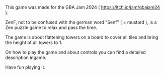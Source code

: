 This game was made for the GBA Jam 2024 ( https://itch.io/jam/gbajam24 ).

ZenF, not to be confused with the german word "Senf" ( = mustard ),
is a Zen puzzle game to relax and pass the time.

The game is about flattening towers on a board to cover all tiles
and bring the height of all towers to 1.

On how to play the game and about controls you can find a detailed description ingame.

Have fun playing it.
